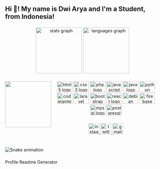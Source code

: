 <h2 align="left">Hi 👋! My name is Dwi Arya and I'm a Student, from Indonesia!</h2>

###

<div align="center">
  <img src="https://github-readme-stats.vercel.app/api?hide_title=false&hide_rank=false&show_icons=true&include_all_commits=true&count_private=true&disable_animations=false&theme=codeSTACKr&locale=en&hide_border=false&custom_title=GitHub Stats&username=dwaryarr" height="150" alt="stats graph"  />
  <img src="https://github-readme-stats.vercel.app/api/top-langs?locale=en&hide_title=false&layout=compact&card_width=320&langs_count=5&theme=codeSTACKr&hide_border=false&username=dwaryarr" height="150" alt="languages graph"  />
</div>

###

<img align="left" height="150" src="https://c.tenor.com/Bklo77mJokoAAAAC/tenor.gif"  />

###

<div align="center">
  <img src="https://cdn.jsdelivr.net/gh/devicons/devicon/icons/html5/html5-original.svg" height="35" width="50" alt="html5 logo"  />
  <img src="https://cdn.jsdelivr.net/gh/devicons/devicon/icons/css3/css3-original.svg" height="35" width="50" alt="css3 logo"  />
  <img src="https://cdn.jsdelivr.net/gh/devicons/devicon/icons/php/php-original.svg" height="35" width="50" alt="php logo"  />
  <img src="https://cdn.jsdelivr.net/gh/devicons/devicon/icons/javascript/javascript-original.svg" height="35" width="50" alt="javascript logo"  />
  <img src="https://cdn.jsdelivr.net/gh/devicons/devicon/icons/java/java-original.svg" height="35" width="50" alt="java logo"  />
  <img src="https://cdn.jsdelivr.net/gh/devicons/devicon/icons/python/python-original.svg" height="35" width="50" alt="python logo"  />
  <img src="https://cdn.jsdelivr.net/gh/devicons/devicon/icons/codeigniter/codeigniter-plain.svg" height="35" width="50" alt="codeigniter logo"  />
  <img src="https://cdn.jsdelivr.net/gh/devicons/devicon/icons/laravel/laravel-plain-wordmark.svg" height="35" width="50" alt="laravel logo"  />
  <img src="https://cdn.jsdelivr.net/gh/devicons/devicon/icons/bootstrap/bootstrap-plain-wordmark.svg" height="35" width="50" alt="bootstrap logo"  />
  <img src="https://cdn.jsdelivr.net/gh/devicons/devicon/icons/react/react-original-wordmark.svg" height="35" width="50" alt="react logo"  />
  <img src="https://cdn.jsdelivr.net/gh/devicons/devicon/icons/debian/debian-plain-wordmark.svg" height="35" width="50" alt="debian logo"  />
  <img src="https://cdn.jsdelivr.net/gh/devicons/devicon/icons/firebase/firebase-plain-wordmark.svg" height="35" width="50" alt="firebase logo"  />
  <img src="https://cdn.jsdelivr.net/gh/devicons/devicon/icons/mysql/mysql-original-wordmark.svg" height="35" width="50" alt="mysql logo"  />
  <img src="https://cdn.jsdelivr.net/gh/devicons/devicon/icons/postgresql/postgresql-original-wordmark.svg" height="35" width="50" alt="postgresql logo"  />
</div>

###

<div align="center">
  <a href="https://www.instagram.com/aryaramdhni_/" target="_blank">
    <img src="https://img.shields.io/static/v1?message=Instagram&logo=instagram&label=&color=E4405F&logoColor=white&labelColor=&style=for-the-badge" height="35" alt="instagram logo"  />
  </a>
  <a href="https://twitter.com/aryaramdhni_" target="_blank">
    <img src="https://img.shields.io/static/v1?message=Twitter&logo=twitter&label=&color=1DA1F2&logoColor=white&labelColor=&style=for-the-badge" height="35" alt="twitter logo"  />
  </a>
  <a href="dwi.aryaramadhni@gmail.com" target="_blank">
    <img src="https://img.shields.io/static/v1?message=Gmail&logo=gmail&label=&color=D14836&logoColor=white&labelColor=&style=for-the-badge" height="35" alt="gmail logo"  />
  </a>
</div>

###

<br clear="both">

<img src="https://raw.githubusercontent.com/dwaryarr/dwaryarr/blob/output/snake.svg" alt="Snake animation" />

###
Profile Readme Generator
